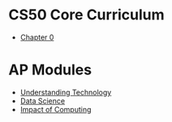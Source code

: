 # CS50 Core Curriculum

* [Chapter 0](0) 
<!--* [Chapter 1](1) -->
<!--* [Chapter 2](2) -->
<!--* [Chapter 3](3) -->
<!--* [Chapter 4](4) -->
<!--* [Chapter 5](5) -->
<!--* [Chapter 6](6) -->
<!--* [Chapter 7](7) -->
<!--* [Chapter 8](8) -->

# AP Modules

* [Understanding Technology](understanding_technology)
* [Data Science](data_science)
* [Impact of Computing](impact_of_computing)
